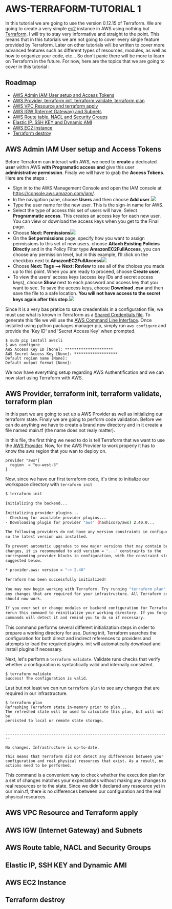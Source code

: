 # AWS-TERRAFORM-TUTORIAL 1
In this tutorial we are going to use the version 0.12.15 of Terraform. We are going to create a very simple [ec2](https://aws.amazon.com/en/ec2/) instance in AWS using nothing but [Terraform](https://www.terraform.io/). I will try to stay very informative and straight to the point. This means that in this tutorials we are not going to cover every single feature provided by Terraform. Later on other tutorials will be written to cover more advanced features such as different types of resources, modules, as well as how to origanize your code, etc... So don't panic there will be more to learn on Terraform in the future. For now, here are the topics that we are going to cover in this tutorial :

## Roadmap
- [AWS Admin IAM User setup and Access Tokens](#AWS-Admin-IAM-User-setup-and-Access-Tokens)
- [AWS Provider, terraform init, terraform validate, terraform plan](#AWS-Provider,-terraform-init,-terraform-validate,-terraform-plan)
- [AWS VPC Resource and terraform apply](#AWS-VPC-Resource-and-terraform-apply)
- [AWS IGW (Internet Gateway) and Subnets](#AWS-IGW-(Internet-Gateway)-and-Subnets)
- [AWS Route table, NACL and Security Groups](#AWS-Route-table,-NACL-and-Security-Groups)
- [Elastic IP, SSH KEY and Dynamic AMI](#Elastic-IP,-SSH-KEY-and-Dynamic-AMI)
- [AWS EC2 Instance](#AWS-EC2-Instance)
- [Terraform destroy](#Terraform-destroy)

## AWS Admin IAM User setup and Access Tokens
Before Terraform can interact with AWS, we need to **create** a dedicated **user** within AWS **with Programatic access and** give this user **administrative permission**. Finaly we will have to grab the **Access Tokens**.
Here are the steps :
- Sign in to the AWS Management Console and open the IAM console at https://console.aws.amazon.com/iam/.
- In the navigation pane, choose **Users** and then choose **Add user**.![](assets/aws-new-programatic-user-step1.png)
- Type the user name for the new user. This is the sign-in name for AWS.
- Select the type of access this set of users will have.
Select **Programmatic access**. This creates an access key for each new user. You can view or download the access keys when you get to the Final page.
- Choose **Next: Permissions**![](assets/aws-new-programatic-user-step2.png)
- On the **Set permissions** page, specify how you want to assign permissions to this set of new users. choose **Attach Existing Policies Directly** and in the Policy Filter type **AmazonEC2FullAccess**, you can choose any permission level, but in this example, I’ll click on the checkbox next to **AmazonEC2FullAccess**![](assets/aws-new-programatic-user-step3.png)
- Choose **Next: Tags –> Next: Review** to see all of the choices you made up to this point. When you are ready to proceed, choose **Create user**.
- To view the users’ access keys (access key IDs and secret access keys), choose **Show** next to each password and access key that you want to see. To save the access keys, choose **Download .csv** and then save the file to a safe location. **You will not have access to the secret keys again after this step**.![](assets/aws-new-programatic-user-step4.png)

Since it is a very bas pratice to save creadentials in a configuration file, we must use what is known in Terraform as a [Shared Credentials file](https://www.terraform.io/docs/providers/aws/index.html#shared-credentials-file). To generate this file we will use the [AWS Command Line Interface](https://aws.amazon.com/en/cli). Once installed using python packages manager pip, simply run ```aws configure``` and provide the 'Key ID' and 'Secret Access Key' when prompted.

```
$ sudo pip install awscli
$ aws configure
AWS Access Key ID [None]: *********************
AWS Secret Access Key [None]: *******************
Default region name [None]:
Default output format [None]:
```

We now have everything setup regarding AWS Authentification and we can now start using Terraform with AWS.

## AWS Provider, terraform init, terraform validate, terraform plan
In this part we are going to set up a AWS Provider as well as initializing our terraform state. Finaly we are going to perform code validation. Before we can do anything we have to create a brand new directory and in it create a file named main.tf (the name does not realy matter).

In this file, the first thing we need to do is tell Terraform that we want to use the [AWS Provider](https://www.terraform.io/docs/providers/aws/index.html). Now, for the AWS Provider to work properly it has to know the aws region that you wan to deploy on.

```hcl
provider "aws"{
  region  = "eu-west-3"
}
```
Now, since we have our first terraform code, it's time to initialize our workspace directory with ```terraform init```
```bash
$ terraform init                                                                  
                                                                                  
Initializing the backend...                                                       
                                                                                  
Initializing provider plugins...                                                  
- Checking for available provider plugins...                                      
- Downloading plugin for provider "aws" (hashicorp/aws) 2.40.0...                 
                                                                                  
The following providers do not have any version constraints in configuration,     
so the latest version was installed.                                              
                                                                                  
To prevent automatic upgrades to new major versions that may contain breaking     
changes, it is recommended to add version = "..." constraints to the              
corresponding provider blocks in configuration, with the constraint strings       
suggested below.                                                                  
                                                                                  
* provider.aws: version = "~> 2.40"                                               
                                                                                  
Terraform has been successfully initialized!                                      
                                                                                  
You may now begin working with Terraform. Try running "terraform plan" to see     
any changes that are required for your infrastructure. All Terraform commands     
should now work.                                                                  
                                                                                  
If you ever set or change modules or backend configuration for Terraform,         
rerun this command to reinitialize your working directory. If you forget, other   
commands will detect it and remind you to do so if necessary.                     
```
This command performs several different initialization steps in order to prepare a working directory for use. During init, Terraform searches the configuration for both direct and indirect references to providers and attempts to load the required plugins. init will automatically download and install plugins if necessary.

Next, let's perform a ```terraform validate```. Validate runs checks that verify whether a configuration is syntactically valid and internally consistent.

```
$ terraform validate
Success! The configuration is valid.
```

Last but not least we can run ```terraform plan``` to see any changes that are required in our infrastructure. 

```
$ terraform plan
Refreshing Terraform state in-memory prior to plan...
The refreshed state will be used to calculate this plan, but will not be
persisted to local or remote state storage.


------------------------------------------------------------------------

No changes. Infrastructure is up-to-date.

This means that Terraform did not detect any differences between your
configuration and real physical resources that exist. As a result, no
actions need to be performed.
```
This command is a convenient way to check whether the execution plan for a set of changes matches your expectations without making any changes to real resources or to the state. Since we didn't declared any ressource yet in our main.tf, there is no differences between our configuration and the real physical resources.



## AWS VPC Resource and Terraform apply



## AWS IGW (Internet Gateway) and Subnets



## AWS Route table, NACL and Security Groups



## Elastic IP, SSH KEY and Dynamic AMI



## AWS EC2 Instance



## Terraform destroy